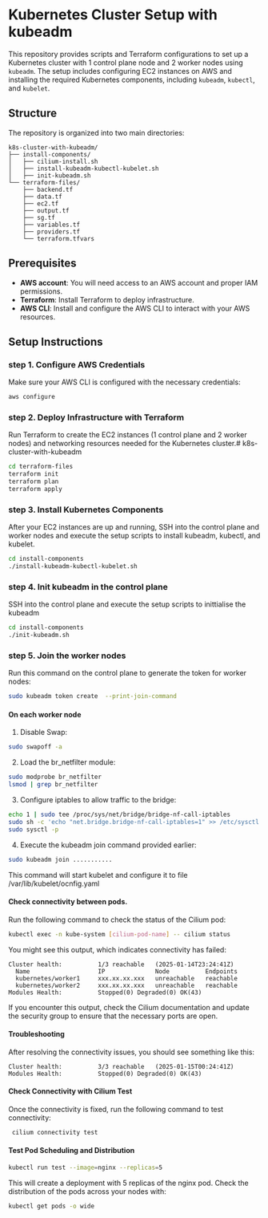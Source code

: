 # Kubernetes Cluster Setup with kubeadm

This repository provides scripts and Terraform configurations to set up a Kubernetes cluster with 1 control plane node and 2 worker nodes using `kubeadm`. The setup includes configuring EC2 instances on AWS and installing the required Kubernetes components, including `kubeadm`, `kubectl`, and `kubelet`.

## Structure

The repository is organized into two main directories:
``` plaintext
k8s-cluster-with-kubeadm/
├── install-components/
│   ├── cilium-install.sh
│   ├── install-kubeadm-kubectl-kubelet.sh
│   ├── init-kubeadm.sh
└── terraform-files/
    ├── backend.tf
    ├── data.tf
    ├── ec2.tf
    ├── output.tf
    ├── sg.tf
    ├── variables.tf
    ├── providers.tf
    └── terraform.tfvars
```

## Prerequisites

- **AWS account**: You will need access to an AWS account and proper IAM permissions.
- **Terraform**: Install Terraform to deploy infrastructure.
- **AWS CLI**: Install and configure the AWS CLI to interact with your AWS resources.

## Setup Instructions

### step 1. Configure AWS Credentials
Make sure your AWS CLI is configured with the necessary credentials:

```bash
aws configure
```

### step 2. Deploy Infrastructure with Terraform
Run Terraform to create the EC2 instances (1 control plane and 2 worker nodes) and networking resources needed for the Kubernetes cluster.# k8s-cluster-with-kubeadm
``` bash
cd terraform-files
terraform init
terraform plan
terraform apply
```

### step 3. Install Kubernetes Components
After your EC2 instances are up and running, SSH into the control plane and worker nodes and execute the setup scripts to install kubeadm, kubectl, and kubelet.
``` bash
cd install-components
./install-kubeadm-kubectl-kubelet.sh
```
### step 4. Init kubeadm in the control plane
 SSH into the control plane and execute the setup scripts to inittialise the kubeadm
``` bash
cd install-components
./init-kubeadm.sh
```

### step 5. Join the worker nodes
Run this command on the control plane to generate the token for worker nodes:
``` bash
sudo kubeadm token create  --print-join-command
```
#### On each worker node
1. Disable Swap:
``` bash
sudo swapoff -a
```
2. Load the br_netfilter module:
``` bash
sudo modprobe br_netfilter
lsmod | grep br_netfilter
```
3. Configure iptables to allow traffic to the bridge:
``` bash
echo 1 | sudo tee /proc/sys/net/bridge/bridge-nf-call-iptables
sudo sh -c 'echo "net.bridge.bridge-nf-call-iptables=1" >> /etc/sysctl.conf'
sudo sysctl -p
```

4. Execute the kubeadm join command provided earlier: 
``` bash
sudo kubeadm join ...........
```
This command will start kubelet and configure it to file /var/lib/kubelet/ocnfig.yaml

#### Check connectivity between pods.
Run the following command to check the status of the Cilium pod:
``` bash
kubectl exec -n kube-system [cilium-pod-name] -- cilium status
```
You might see this output, which indicates connectivity has failed:
``` plaintext
Cluster health:          1/3 reachable   (2025-01-14T23:24:41Z)
  Name                   IP              Node          Endpoints
  kubernetes/worker1     xxx.xx.xx.xxx   unreachable   reachable
  kubernetes/worker2     xxx.xx.xx.xxx   unreachable   reachable
Modules Health:          Stopped(0) Degraded(0) OK(43)
```
If you encounter this output, check the Cilium documentation and update the security group to ensure that the necessary ports are open.

#### Troubleshooting
After resolving the connectivity issues, you should see something like this:
```plaintext
Cluster health:          3/3 reachable   (2025-01-15T00:24:41Z)
Modules Health:          Stopped(0) Degraded(0) OK(43)
```

#### Check Connectivity with Cilium Test
Once the connectivity is fixed, run the following command to test connectivity:
``` bash
 cilium connectivity test
 ```
#### Test Pod Scheduling and Distribution
``` bash
kubectl run test --image=nginx --replicas=5
```
This will create a deployment with 5 replicas of the nginx pod. 
Check the distribution of the pods across your nodes with:
``` bash
kubectl get pods -o wide
```